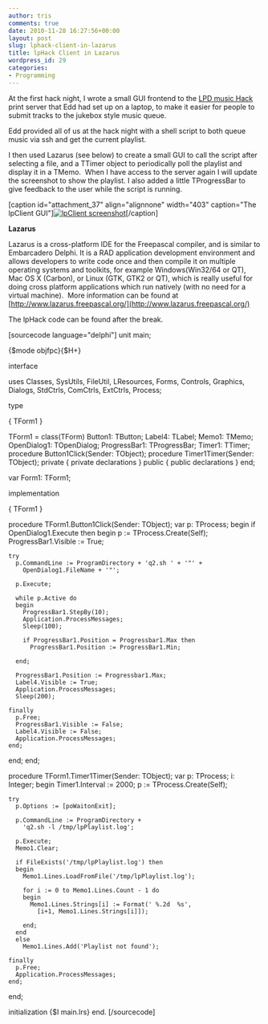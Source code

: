 ```yaml
---
author: tris
comments: true
date: 2010-11-28 16:27:56+00:00
layout: post
slug: lphack-client-in-lazarus
title: lpHack Client in Lazarus
wordpress_id: 29
categories:
- Programming
---
```


At the first hack night, I wrote a small GUI frontend to the [LPD music Hack](http://canthack.org/2010/11/lpd-music-hack-how-its-done/) print server that Edd had set up on a laptop, to make it easier for people to submit tracks to the jukebox style music queue.

Edd provided all of us at the hack night with a shell script to both queue music via ssh and get the current playlist.

I then used Lazarus (see below) to create a small GUI to call the script after selecting a file, and a TTimer object to periodically poll the playlist and display it in a TMemo.  When I have access to the server again I will update the screenshot to show the playlist. I also added a little TProgressBar to give feedback to the user while the script is running.

[caption id="attachment_37" align="alignnone" width="403" caption="The lpClient GUI"][![lpClient screenshot](http://canthack.org/uploads/lpclient.png)](http://canthack.org/2010/11/lphack-client-in-lazarus/lpclient/)[/caption]

**Lazarus**

Lazarus is a cross-platform IDE for the Freepascal compiler, and is similar to Embarcadero Delphi. It is a RAD application development environment and   allows developers to write code once and then compile it on multiple operating systems and toolkits, for example   Windows(Win32/64 or QT), Mac OS X (Carbon), or Linux (GTK, GTK2 or QT),  which is really useful for doing cross platform applications which run  natively (with no need for a virtual machine).  More information can be found at [http://www.lazarus.freepascal.org/](http://www.lazarus.freepascal.org/)

The lpHack code can be found after the break.

<!-- more -->
[sourcecode language="delphi"]
unit main;

{$mode objfpc}{$H+}

interface

uses
  Classes, SysUtils, FileUtil, LResources, Forms, Controls,
  Graphics, Dialogs, StdCtrls, ComCtrls, ExtCtrls, Process;

type

  { TForm1 }

  TForm1 = class(TForm)
    Button1: TButton;
    Label4: TLabel;
    Memo1: TMemo;
    OpenDialog1: TOpenDialog;
    ProgressBar1: TProgressBar;
    Timer1: TTimer;
    procedure Button1Click(Sender: TObject);
    procedure Timer1Timer(Sender: TObject);
  private
    { private declarations }
  public
    { public declarations }
  end; 

var
  Form1: TForm1; 

implementation

{ TForm1 }

procedure TForm1.Button1Click(Sender: TObject);
var
  p: TProcess;
begin
  if OpenDialog1.Execute then
  begin
    p := TProcess.Create(Self);
    ProgressBar1.Visible := True;

    try
      p.CommandLine := ProgramDirectory + 'q2.sh ' + '"' +
        OpenDialog1.FileName + '"';

      p.Execute;

      while p.Active do
      begin
        ProgressBar1.StepBy(10);
        Application.ProcessMessages;
        Sleep(100);

        if ProgressBar1.Position = Progressbar1.Max then
          ProgressBar1.Position := ProgressBar1.Min;

      end;

      ProgressBar1.Position := Progressbar1.Max;
      Label4.Visible := True;
      Application.ProcessMessages;
      Sleep(200);

    finally
      p.Free;
      ProgressBar1.Visible := False;
      Label4.Visible := False;
      Application.ProcessMessages;
    end;

  end;
end;

procedure TForm1.Timer1Timer(Sender: TObject);
var
  p: TProcess;
  i: Integer;
begin
    Timer1.Interval := 2000;
    p := TProcess.Create(Self);

    try
      p.Options := [poWaitonExit];

      p.CommandLine := ProgramDirectory +
        'q2.sh -l /tmp/lpPlaylist.log';

      p.Execute;
      Memo1.Clear;

      if FileExists('/tmp/lpPlaylist.log') then
      begin
        Memo1.Lines.LoadFromFile('/tmp/lpPlaylist.log');

        for i := 0 to Memo1.Lines.Count - 1 do
        begin
          Memo1.Lines.Strings[i] := Format(' %.2d  %s',
            [i+1, Memo1.Lines.Strings[i]]);

        end;
      end
      else
        Memo1.Lines.Add('Playlist not found');

    finally
      p.Free;
      Application.ProcessMessages;
    end;
end;

initialization
  {$I main.lrs}
end.
[/sourcecode]
